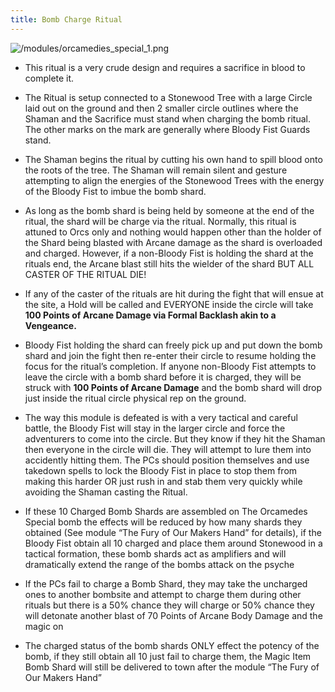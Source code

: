 ```yaml
---
title: Bomb Charge Ritual
---
```


![/modules/orcamedies_special_1.png](/modules/orcamedies_special_1.png "{width='10'}" )

 - This ritual is a very crude design and requires a sacrifice in blood to complete it.

 - The Ritual is setup connected to a Stonewood Tree with a large Circle laid out on the ground and then 2 smaller circle outlines where the Shaman and the Sacrifice must stand when charging the bomb ritual. The other marks on the mark are generally where Bloody Fist Guards stand.

 - The Shaman begins the ritual by cutting his own hand to spill blood onto the roots of the tree. The Shaman will remain silent and gesture attempting to align the energies of the Stonewood Trees with the energy of the Bloody Fist to imbue the bomb shard. 

 - As long as the bomb shard is being held by someone at the end of the ritual, the shard will be charge via the ritual. Normally, this ritual is attuned to Orcs only and nothing would happen other than the holder of the Shard being blasted with Arcane damage as the shard is overloaded and charged. However, if a non-Bloody Fist is holding the shard at the rituals end, the Arcane blast still hits the wielder of the shard BUT ALL CASTER OF THE RITUAL DIE!

 - If any of the caster of the rituals are hit during the fight that will ensue at the site, a Hold will be called and EVERYONE inside the circle will take **100 Points of Arcane Damage via Formal Backlash akin to a Vengeance.**

 - Bloody Fist holding the shard can freely pick up and put down the bomb shard and join the fight then re-enter their circle to resume holding the focus for the ritual’s completion. If anyone non-Bloody Fist attempts to leave the circle with a bomb shard before it is charged, they will be struck with **100 Points of Arcane Damage** and the bomb shard will drop just inside the ritual circle physical rep on the ground.

 - The way this module is defeated is with a very tactical and careful battle, the Bloody Fist will stay in the larger circle and force the adventurers to come into the circle. But they know if they hit the Shaman then everyone in the circle will die. They will attempt to lure them into accidently hitting them. The PCs should position themselves and use takedown spells to lock the Bloody Fist in place to stop them from making this harder OR just rush in and stab them very quickly while avoiding the Shaman casting the Ritual. 

 - If these 10 Charged Bomb Shards are assembled on The Orcamedes Special bomb the effects will be reduced by how many shards they obtained (See module “The Fury of Our Makers Hand” for details), if the Bloody Fist obtain all 10 charged and place them around Stonewood in a tactical formation, these bomb shards act as amplifiers and will dramatically extend the range of the bombs attack on the psyche

 - If the PCs fail to charge a Bomb Shard, they may take the uncharged ones to another bombsite and attempt to charge them during other rituals but there is a 50% chance they will charge or 50% chance they will detonate another blast of 70 Points of Arcane Body Damage and the magic on

 - The charged status of the bomb shards ONLY effect the potency of the bomb, if they still obtain all 10 just fail to charge them, the Magic Item Bomb Shard will still be delivered to town after the module “The Fury of Our Makers Hand”

 

